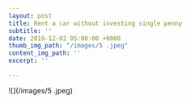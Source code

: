 ```yaml
---
layout: post
title: Rent a car without investing single penny
subtitle: ''
date: 2019-12-02 05:00:00 +0000
thumb_img_path: "/images/5 .jpeg"
content_img_path: ''
excerpt: ''

---
```

![](/images/5 .jpeg)